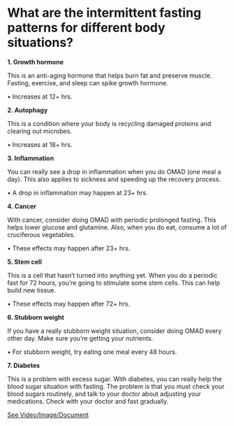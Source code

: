 # What are the intermittent fasting patterns for different body situations?

**1\. Growth hormone**

This is an anti-aging hormone that helps burn fat and preserve muscle. Fasting, exercise, and sleep can spike growth hormone.

• Increases at 12+ hrs.

**2\. Autophagy**

This is a condition where your body is recycling damaged proteins and clearing out microbes.

• Increases at 18+ hrs.

**3\. Inflammation**

You can really see a drop in inflammation when you do OMAD (one meal a day). This also applies to sickness and speeding up the recovery process.

• A drop in inflammation may happen at 23+ hrs.

**4\. Cancer**

With cancer, consider doing OMAD with periodic prolonged fasting. This helps lower glucose and glutamine. Also, when you do eat, consume a lot of cruciferous vegetables.

• These effects may happen after 23+ hrs.

**5\. Stem cell**

This is a cell that hasn’t turned into anything yet. When you do a periodic fast for 72 hours, you’re going to stimulate some stem cells. This can help build new tissue.

• These effects may happen after 72+ hrs.

**6\. Stubborn weight**

If you have a really stubborn weight situation, consider doing OMAD every other day. Make sure you’re getting your nutrients.

• For stubborn weight, try eating one meal every 48 hours.

**7\. Diabetes**

This is a problem with excess sugar. With diabetes, you can really help the blood sugar situation with fasting. The problem is that you must check your blood sugars routinely, and talk to your doctor about adjusting your medications. Check with your doctor and fast gradually.

 [See Video/Image/Document](https://hls-player.drberg.com/asset?path=migrated-assets/intermittent-fasting-patterns-for-different-situations)
